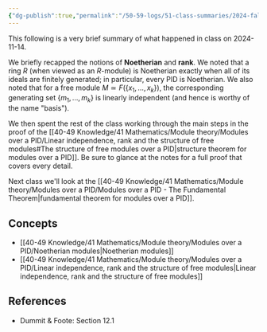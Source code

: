 ```yaml
---
{"dg-publish":true,"permalink":"/50-59-logs/51-class-summaries/2024-fall/math-561/2024-11/2024-11-14/","updated":"2024-11-14T15:16:05-08:00"}
---
```


This following is a very brief summary of what happened in class on 2024-11-14.

We briefly recapped the notions of **Noetherian** and **rank**. We noted that a ring $R$ (when viewed as an $R$-module) is Noetherian exactly when all of its ideals are finitely generated; in particular, every PID is Noetherian. We also noted that for a free module $M\simeq F(\{x_1, \ldots, x_k\})$, the corresponding generating set $\{m_1, \ldots, m_k\}$ is linearly independent (and hence is worthy of the name "basis").

We then spent the rest of the class working through the main steps in the proof of the [[40-49 Knowledge/41 Mathematics/Module theory/Modules over a PID/Linear independence, rank and the structure of free modules#The structure of free modules over a PID\|structure theorem for modules over a PID]]. Be sure to glance at the notes for a full proof that covers every detail.

Next class we'll look at the [[40-49 Knowledge/41 Mathematics/Module theory/Modules over a PID/Modules over a PID - The Fundamental Theorem\|fundamental theorem for modules over a PID]].
## Concepts

- [[40-49 Knowledge/41 Mathematics/Module theory/Modules over a PID/Noetherian modules\|Noetherian modules]]
- [[40-49 Knowledge/41 Mathematics/Module theory/Modules over a PID/Linear independence, rank and the structure of free modules\|Linear independence, rank and the structure of free modules]]

## References

- Dummit & Foote: Section 12.1
